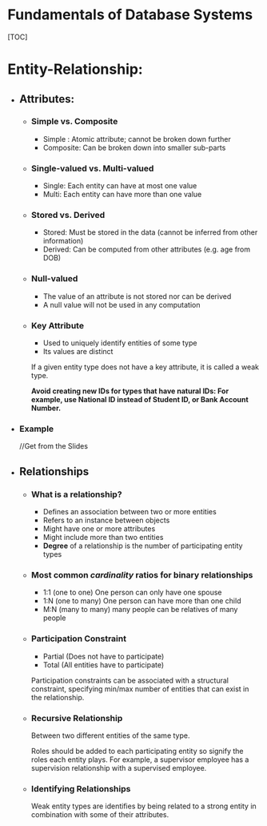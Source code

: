 # Fundamentals of Database Systems

[TOC]

# Entity-Relationship:


- ## Attributes:
	- ### Simple vs. Composite
		- Simple : Atomic attribute; cannot be broken down further
		- Composite: Can be broken down into smaller sub-parts
	- ### Single-valued vs. Multi-valued
		- Single: Each entity can have at most one value
		- Multi: Each entity can have more than one value
	- ### Stored vs. Derived
		- Stored: Must be stored in the data (cannot be inferred from other information)
		- Derived: Can be computed from other attributes (e.g. age from DOB)
	- ### Null-valued 
		- The value of an attribute is not stored nor can be derived
		- A null value will not be used in any computation
	- ### Key Attribute
		- Used to uniquely identify entities of some type
		- Its values are distinct
	
		If a given entity type does not have a key attribute, it is called a weak type.
		
		**Avoid creating new IDs for types that have natural IDs: For example, use National ID instead of Student ID, or Bank Account Number.**
- ### Example

	//Get from the Slides

- ## Relationships
	- ### What is a relationship?
		- Defines an association between two or more entities
		- Refers to an instance between objects
		- Might have one or more attributes
		- Might include more than two entities
		- **Degree** of a relationship is the number of participating entity types

	- ### Most common *cardinality* ratios for binary relationships
		- 1:1 (one to one) One person can only have one spouse
		- 1:N (one to many) One person can have more than one child
		- M:N (many to many) many people can be relatives of many people

	- ### Participation Constraint
		- Partial (Does not have to participate)
		- Total (All entities have to participate)
		
		Participation constraints can be associated with a structural constraint, specifying min/max number of entities that can exist in the relationship.
	- ### Recursive Relationship
		Between two different entities of the same type.

		Roles should be added to each participating entity so signify the roles each entity plays. For example, a supervisor employee has a supervision relationship with a supervised employee.
		
	- ### Identifying Relationships
		Weak entity types are identifies by being related to a strong entity in combination with some of their attributes.
